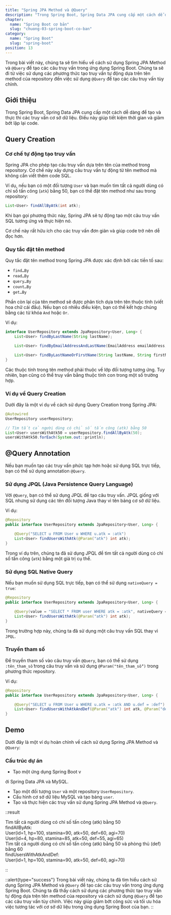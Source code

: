 ```yaml
---
title: "Spring JPA Method và @Query"
description: "Trong Spring Boot, Spring Data JPA cung cấp một cách dễ dàng để tạo và thực thi các truy vấn cơ sở dữ liệu. Điều này giúp tiết kiệm thời gian và giảm bớt lặp lại code."
chapter:
  name: "Spring Boot cơ bản"
  slug: "chuong-03-spring-boot-co-ban"
category:
  name: "Spring Boot"
  slug: "spring-boot"
position: 13
---
```


Trong bài viết này, chúng ta sẽ tìm hiểu về cách sử dụng Spring JPA Method và `@Query` để tạo các câu truy vấn trong ứng dụng Spring Boot. Chúng ta sẽ đi từ việc sử dụng các phương thức tạo truy vấn tự động dựa trên tên method của repository đến việc sử dụng `@Query` để tạo các câu truy vấn tùy chỉnh.

## Giới thiệu

Trong Spring Boot, Spring Data JPA cung cấp một cách dễ dàng để tạo và thực thi các truy vấn cơ sở dữ liệu. Điều này giúp tiết kiệm thời gian và giảm bớt lặp lại code.

## Query Creation

### Cơ chế tự động tạo truy vấn

Spring JPA cho phép tạo câu truy vấn dựa trên tên của method trong repository. Cơ chế này xây dựng câu truy vấn tự động từ tên method mà không cần viết thêm code SQL.

Ví dụ, nếu bạn có một đối tượng `User` và bạn muốn tìm tất cả người dùng có chỉ số tấn công (`atk`) bằng 50, bạn có thể đặt tên method như sau trong repository:

```java
List<User> findAllByAtk(int atk);
```

Khi bạn gọi phương thức này, Spring JPA sẽ tự động tạo một câu truy vấn SQL tương ứng và thực hiện nó.

Cơ chế này rất hữu ích cho các truy vấn đơn giản và giúp code trở nên dễ đọc hơn.

### Quy tắc đặt tên method

Quy tắc đặt tên method trong Spring JPA được xác định bởi các tiền tố sau:

- `find…By`
- `read…By`
- `query…By`
- `count…By`
- `get…By`

Phần còn lại của tên method sẽ được phân tích dựa trên tên thuộc tính (viết hoa chữ cái đầu). Nếu bạn có nhiều điều kiện, bạn có thể kết hợp chúng bằng các từ khóa `And` hoặc `Or`.

Ví dụ:

```java
interface UserRepository extends JpaRepository<User, Long> {
    List<User> findByLastName(String lastName);

    List<User> findByEmailAddressAndLastName(EmailAddress emailAddress, String lastName);

    List<User> findByLastNameOrFirstName(String lastName, String firstName);
}
```

Các thuộc tính trong tên method phải thuộc về lớp đối tượng tương ứng. Tuy nhiên, bạn cũng có thể truy vấn bằng thuộc tính con trong một số trường hợp.

### Ví dụ về Query Creation

Dưới đây là một ví dụ về cách sử dụng Query Creation trong Spring JPA:

```java
@Autowired
UserRepository userRepository;

// Tìm tất cả người dùng có chỉ số tấn công (atk) bằng 50
List<User> usersWithAtk50 = userRepository.findAllByAtk(50);
usersWithAtk50.forEach(System.out::println);
```

## @Query Annotation

Nếu bạn muốn tạo các truy vấn phức tạp hơn hoặc sử dụng SQL trực tiếp, bạn có thể sử dụng annotation `@Query`.

### Sử dụng JPQL (Java Persistence Query Language)

Với `@Query`, bạn có thể sử dụng JPQL để tạo câu truy vấn. JPQL giống với SQL nhưng sử dụng các tên đối tượng Java thay vì tên bảng cơ sở dữ liệu.

Ví dụ:

```java
@Repository
public interface UserRepository extends JpaRepository<User, Long> {

    @Query("SELECT u FROM User u WHERE u.atk = :atk")
    List<User> findUsersWithAtk(@Param("atk") int atk);
}
```

Trong ví dụ trên, chúng ta đã sử dụng JPQL để tìm tất cả người dùng có chỉ số tấn công (`atk`) bằng một giá trị cụ thể.

### Sử dụng SQL Native Query

Nếu bạn muốn sử dụng SQL trực tiếp, bạn có thể sử dụng `nativeQuery = true`:

```java
@Repository
public interface UserRepository extends JpaRepository<User, Long> {

    @Query(value = "SELECT * FROM user WHERE atk = :atk", nativeQuery = true)
    List<User> findUsersWithAtk(@Param("atk") int atk);
}
```

Trong trường hợp này, chúng ta đã sử dụng một câu truy vấn SQL thay vì `JPQL`.

### Truyền tham số

Để truyền tham số vào câu truy vấn `@Query`, bạn có thể sử dụng `:tên_tham_số` trong câu truy vấn và sử dụng `@Param("tên_tham_số")` trong phương thức repository.

Ví dụ:

```java
@Repository
public interface UserRepository extends JpaRepository<User, Long> {

    @Query("SELECT u FROM User u WHERE u.atk = :atk AND u.def = :def")
    List<User> findUsersWithAtkAndDef(@Param("atk") int atk, @Param("def") int def);
}
```

## Demo

Dưới đây là một ví dụ hoàn chỉnh về cách sử dụng Spring JPA Method và `@Query`:

### Cấu trúc dự án

- Tạo một ứng dụng Spring Boot v

ới Spring Data JPA và MySQL.

- Tạo một đối tượng `User` và một repository `UserRepository`.
- Cấu hình cơ sở dữ liệu MySQL và tạo bảng `user`.
- Tạo và thực hiện các truy vấn sử dụng Spring JPA Method và `@Query`.

::result

Tìm tất cả người dùng có chỉ số tấn công (atk) bằng 50</br>
findAllByAtk:</br>
User(id=1, hp=100, stamina=90, atk=50, def=60, agi=70)</br>
User(id=4, hp=80, stamina=85, atk=50, def=55, agi=65)</br>
Tìm tất cả người dùng có chỉ số tấn công (atk) bằng 50 và phòng thủ (def) bằng 60</br>
findUsersWithAtkAndDef:</br>
User(id=1, hp=100, stamina=90, atk=50, def=60, agi=70)</br>

::

::alert{type="success"}
Trong bài viết này, chúng ta đã tìm hiểu cách sử dụng Spring JPA Method và `@Query` để tạo các câu truy vấn trong ứng dụng Spring Boot. Chúng ta đã thấy cách sử dụng các phương thức tạo truy vấn tự động dựa trên tên method của repository và cách sử dụng `@Query` để tạo các câu truy vấn tùy chỉnh. Việc này giúp giảm bớt công sức và tối ưu hóa việc tương tác với cơ sở dữ liệu trong ứng dụng Spring Boot của bạn.
::
